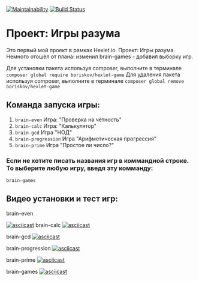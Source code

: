 [![Maintainability](https://api.codeclimate.com/v1/badges/131a0b4a3b14bc576eec/maintainability)](https://codeclimate.com/github/BorisKovFG/php-project-lvl1/maintainability)
[![Build Status](https://travis-ci.com/BorisKovFG/php-project-lvl1.svg?branch=master)](https://travis-ci.com/BorisKovFG/php-project-lvl1)

# Проект: Игры разума

Это первый мой проект в рамках Hexlet.io. Проект: Игры разума. Немного отошёл от плана: изменил brain-games - добавил выборку игр.

Для установки пакета используя composer, выполните в терминале  `composer global require boriskov/hexlet-game`
Для удаления пакета используя composer, выполните в терминале  `composer global remove boriskov/hexlet-game`

## Команда запуска игры:

1. `brain-even` Игра: "Проверка на чётность"
2. `brain-calc` Игра: "Калькулятор"
3. `brain-gcd` Игра "НОД"
4. `brain-progression` Игра "Арифметическая прогрессия"
5. `brain-prime` Игра "Простое ли число?"

### Если не хотите писать названия игр в коммандной строке. То выберите любую игру, введя эту комманду:
`brain-games` 

## Видео установки и тест игр:

brain-even

[![asciicast](https://asciinema.org/a/347382.svg)](https://asciinema.org/a/347382) 
brain-calc 
[![asciicast](https://asciinema.org/a/347381.svg)](https://asciinema.org/a/347381)

brain-gcd 
[![asciicast](https://asciinema.org/a/347393.svg)](https://asciinema.org/a/347393)

brain-progression 
[![asciicast](https://asciinema.org/a/347395.svg)](https://asciinema.org/a/347395)

brain-prime 
[![asciicast](https://asciinema.org/a/347394.svg)](https://asciinema.org/a/347394)

brain-games 
[![asciicast](https://asciinema.org/a/334721.svg)](https://asciinema.org/a/334721)
